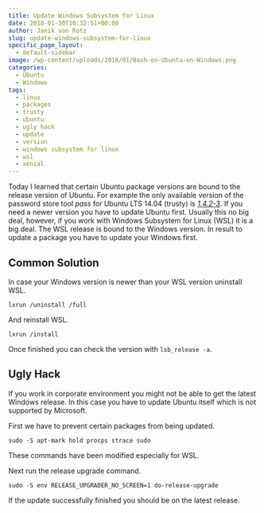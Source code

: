 ```yaml
---
title: Update Windows Subsystem for Linux
date: 2018-01-30T10:32:51+00:00
author: Janik von Rotz
slug: update-windows-subsystem-for-linux
specific_page_layout:
  - default-sidebar
image: /wp-content/uploads/2018/01/Bash-on-Ubuntu-on-Windows.png
categories:
  - Ubuntu
  - Windows
tags:
  - linux
  - packages
  - trusty
  - ubuntu
  - ugly hack
  - update
  - version
  - windows subsystem for linux
  - wsl
  - xenial
---
```

Today I learned that certain Ubuntu package versions are bound to the release version of Ubuntu. For example the only available version of the password store tool *pass* for Ubuntu LTS 14.04 (trusty) is *[1.4.2-3](https://packages.ubuntu.com/trusty/admin/pass)*. If you need a newer version you have to update Ubuntu first. Usually this no big deal, however, if you work with Windows Subsystem for Linux (WSL) it is a big deal. The WSL release is bound to the Windows version. In result to update a package you have to update your Windows first.
<!--more-->

## Common Solution

In case your Windows version is newer than your WSL version uninstall WSL.

`lxrun /uninstall /full`

And reinstall WSL.

`lxrun /install`

Once finished you can check the version with `lsb_release -a`.

## Ugly Hack

If you work in corporate environment you might not be able to get the latest Windows release. In this case you have to update Ubuntu itself which is not supported by Microsoft.

First we have to prevent certain packages from being updated.

`sudo -S apt-mark hold procps strace sudo`

These commands have been modified especially for WSL.

Next run the release upgrade command.

`sudo -S env RELEASE_UPGRADER_NO_SCREEN=1 do-release-upgrade`

If the update successfully finished you should be on the latest release.